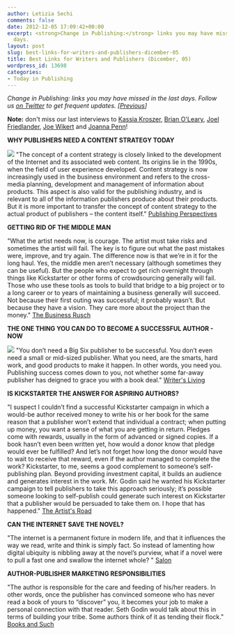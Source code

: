```yaml
---
author: Letizia Sechi
comments: false
date: 2012-12-05 17:09:42+00:00
excerpt: <strong>Change in Publishing:</strong> links you may have missed in the last
  days.
layout: post
slug: best-links-for-writers-and-publishers-dicember-05
title: Best Links for Writers and Publishers (Dicember, 05)
wordpress_id: 13698
categories:
- Today in Publishing
---
```


_Change in Publishing: links you may have missed in the last days.
Follow us [on Twitter](http://www.twitter.com/40kbooks) to get frequent updates. [[Previous](http://www.40kbooks.com/?p=13691)]_

**Note:** don't miss our last interviews to [Kassia Kroszer](http://www.40kbooks.com/?p=13656), [Brian O'Leary](http://www.40kbooks.com/?p=13669), [Joel Friedlander](http://www.40kbooks.com/?p=13653), [Joe Wikert](http://www.40kbooks.com/?p=13673) and [Joanna Penn](http://www.40kbooks.com/?p=13654)!

**WHY PUBLISHERS NEED A CONTENT STRATEGY TODAY**

![](http://www.40kbooks.com/wp-content/uploads/ingrid-goldstein-202x300.jpeg) "The concept of a content strategy is closely linked to the development of the Internet and its associated web content. Its origins lie in the 1990s, when the field of user experience developed. Content strategy is now increasingly used in the business environment and refers to the cross-media planning, development and management of information about products. This aspect is also valid for the publishing industry, and is relevant to all of the information publishers produce about their products. But it is more important to transfer the concept of content strategy to the actual product of publishers – the content itself."
[Publishing Perspectives](http://publishingperspectives.com/2012/04/why-publishers-need-a-content-strategy-today/)

**GETTING RID OF THE MIDDLE MAN**

"What the artist needs now, is courage. The artist must take risks and sometimes the artist will fail. The key is to figure out what the past mistakes were, improve, and try again.
The difference now is that we’re in it for the long haul. Yes, the middle men aren’t necessary (although sometimes they can be useful). But the people who expect to get rich overnight through things like Kickstarter or other forms of crowdsourcing generally will fail.
Those who use these tools as tools to build that bridge to a big project or to a long career or to years of maintaining a business generally will succeed. Not because their first outing was successful; it probably wasn’t. But because they have a vision. They care more about the project than the money."
[The Business Rusch](http://kriswrites.com/2012/11/28/the-business-rusch-getting-rid-of-the-middle-man/)

**THE ONE THING YOU CAN DO TO BECOME A SUCCESSFUL AUTHOR - NOW**

![](http://www.40kbooks.com/wp-content/uploads/penguin-random-house-450.jpeg) "You don’t need a Big Six publisher to be successful. You don’t even need a small or mid-sized publisher. What you need, are the smarts, hard work, and good products to make it happen. In other words, you need you. Publishing success comes down to you, not whether some far-away publisher has deigned to grace you with a book deal."
[Writer's Living](http://writersliving.com/inspiration/how-to-become-a-successful-author)

**IS KICKSTARTER THE ANSWER FOR ASPIRING AUTHORS?**

"I suspect I couldn’t find a successful Kickstarter campaign in which a would-be author received money to write his or her book for the same reason that a publisher won’t extend that individual a contract; when putting up money, you want a sense of what you are getting in return. Pledges come with rewards, usually in the form of advanced or signed copies. If a book hasn’t even been written yet, how would a donor know that pledge would ever be fulfilled? And let’s not forget how long the donor would have to wait to receive that reward, even if the author managed to complete the work?
Kickstarter, to me, seems a good complement to someone’s self-publishing plan. Beyond providing investment capital, it builds an audience and generates interest in the work. Mr. Godin said he wanted his Kickstarter campaign to tell publishers to take this approach seriously; it’s possible someone looking to self-publish could generate such interest on Kickstarter that a publisher would be persuaded to take them on. I hope that has happened."
[The Artist's Road](http://artistsroad.wordpress.com/2012/12/01/is-kickstarter-the-answer-for-aspiring-authors/)

**CAN THE INTERNET SAVE THE NOVEL?**

"The internet is a permanent fixture in modern life, and that it influences the way we read, write and think is simply fact. So instead of lamenting how digital ubiquity is nibbling away at the novel’s purview, what if a novel were to pull a fast one and swallow the internet whole? "
[Salon](http://www.salon.com/2012/12/02/can_the_internet_save_the_novel/)

**AUTHOR-PUBLISHER MARKETING RESPONSIBILITIES**

"The author is responsible for the care and feeding of his/her readers. In other words, once the publisher has convinced someone who has never read a book of yours to “discover” you, it becomes your job to make a personal connection with that reader. Seth Godin would talk about this in terms of building your tribe. Some authors think of it as tending their flock."
[Books and Such](http://www.booksandsuch.biz/blog/author-publisher-marketing-responsibilties/)

